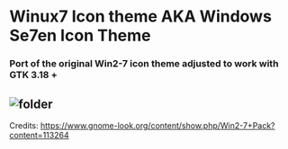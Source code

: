 # Winux7 Icon theme AKA Windows Se7en Icon Theme
### Port of the original Win2-7 icon theme adjusted to work with GTK 3.18 +

![folder](https://github.com/B00merang-Artwork/Windows-7/blob/master/filesystems/folder.png)
---
Credits: https://www.gnome-look.org/content/show.php/Win2-7+Pack?content=113264
